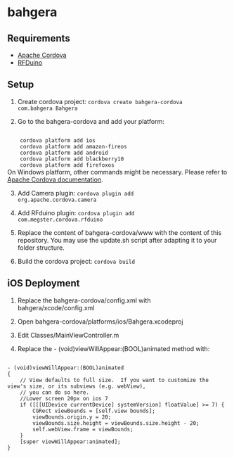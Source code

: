 <h1>bahgera</h1>

<h2>Requirements</h2>
<ul>
	<li><a href="http://cordova.apache.org/">Apache Cordova</a></li>
	<li><a href="http://www.rfduino.com/">RFDuino</a></li>
</ul>

<h2>Setup</h2>

1. Create cordova project:
<code>cordova create bahgera-cordova com.bahgera Bahgera</code>

2. Go to the bahgera-cordova and add your platform:
<code>
	cordova platform add ios
	cordova platform add amazon-fireos
	cordova platform add android
    cordova platform add blackberry10
    cordova platform add firefoxos
</code>
On Windows platform, other commands might be necessary. Please refer to <a href="http://cordova.apache.org/docs/en/4.0.0//guide_cli_index.md.html#The%20Command-Line%20Interface">Apache Cordova documentation</a>.

3. Add Camera plugin:
<code>cordova plugin add org.apache.cordova.camera</code>

4. Add RFduino plugin:
<code>cordova plugin add com.megster.cordova.rfduino</code>

5. Replace the content of bahgera-cordova/www with the content of this repository. You may use the update.sh script after adapting it to your folder structure.

6. Build the cordova project:
<code>cordova build</code>

<h2>iOS Deployment</h2>

1. Replace the bahgera-cordova/config.xml with bahgera/xcode/config.xml

2. Open bahgera-cordova/platforms/ios/Bahgera.xcodeproj

3. Edit Classes/MainViewController.m

4. Replace the - (void)viewWillAppear:(BOOL)animated method with:
<code>
- (void)viewWillAppear:(BOOL)animated
{
    // View defaults to full size.  If you want to customize the view's size, or its subviews (e.g. webView),
    // you can do so here.
    //Lower screen 20px on ios 7
    if ([[[UIDevice currentDevice] systemVersion] floatValue] >= 7) {
        CGRect viewBounds = [self.view bounds];
        viewBounds.origin.y = 20;
        viewBounds.size.height = viewBounds.size.height - 20;
        self.webView.frame = viewBounds;
    }
    [super viewWillAppear:animated];
}
</code>

